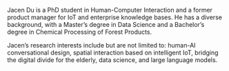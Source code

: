 Jacen Du is a PhD student in Human-Computer Interaction and a former product manager for IoT and enterprise knowledge bases. He has a diverse background, with a Master’s degree in Data Science and a Bachelor’s degree in Chemical Processing of Forest Products.

Jacen’s research interests include but are not limited to: human-AI conversational design, spatial interaction based on intelligent IoT, bridging the digital divide for the elderly, data science, and large language models.
